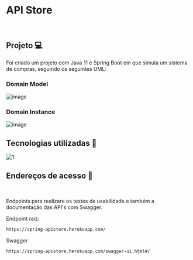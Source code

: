 # API Store 
<br>

## Projeto 💻
Foi criado um projeto com Java 11 e Spring Boot em que simula um sistema de compras, seguindo os seguintes UML:
<br>

<h3>Domain Model</h3>

![image](https://user-images.githubusercontent.com/20358075/81345613-24c78500-908f-11ea-9e7a-700565799b17.png)
<br>

<h3>Domain Instance</h3>

![image](https://user-images.githubusercontent.com/20358075/81345666-3f99f980-908f-11ea-9822-e0990ed0910a.png)
<br>

## Tecnologias utilizadas :rocket:
![1](https://user-images.githubusercontent.com/20358075/81347691-0ebbc380-9093-11ea-8a27-ac6c20c06c52.JPG)

## Endereços de acesso :door:
<br>

Endpoints para realizare os testes de usabilidade e também a documentação das API's com Swagger.

Endpoint raiz:
```sh
https://spring-apistore.herokuapp.com/
```

Swagger
```sh
https://spring-apistore.herokuapp.com/swagger-ui.html#/
```







